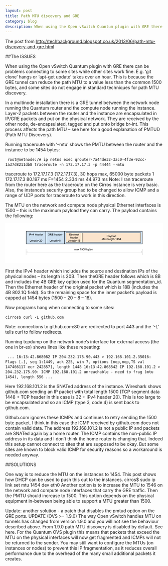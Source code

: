 ```yaml
---
layout: post
title: Path MTU discovery and GRE
category: blog
description: When using the Open vSwitch Quantum plugin with GRE there can be problems connecting to some sites while other sites work fine. 
---
```


The post from  http://techbackground.blogspot.co.uk/2013/06/path-mtu-discovery-and-gre.html

##The ISSUES

When using the Open vSwitch Quantum plugin with GRE there can be problems connecting to some sites while other sites work fine. E.g. ‘git clone’ hangs or ‘apt-get update’ takes over an hour. This is because the GRE tunnel can reduce the path MTU to a value less than the common 1500 bytes, and some sites do not engage in standard techniques for path MTU discovery.

In a multinode installation there is a GRE tunnel between the network node running the Quantum router and the compute node running the instance. Layer-2 packets between the router and the instance are encapsulated in IP/GRE packets and put on the physical network. They are received by the other node, de-encapsulated, tagged and put onto bridge br-int. This process affects the path MTU – see here for a good explanation of PMTUD (Path MTU Discovery).

Running traceroute with ‘–mtu’ shows the PMTU between the router and the instance to be 1454 bytes:
```
 root@netnode:/# ip netns exec qrouter-7a44de32-3ac0-4f3e-92cc-1a37d8211db8 traceroute -n 172.17.17.3 -p 44444 --mtu 
```
 traceroute to 172.17.17.3 (172.17.17.3), 30 hops max, 65000 byte packets 1 172.17.17.3 80.197 ms F=1454 2.334 ms 44.973 ms 
Note: I ran traceroute from the router here as the traceroute on the Cirros instance is very basic. Also, the instance’s security group had to be changed to allow ICMP and a range of UDP ports for traceroute to work in this direction.

The MTU on the network and compute node physical Ethernet interfaces is 1500 – this is the maximum payload they can carry. The payload contains the following:

![Eth encaped in IPGRE](/images/2013-05-12-path-mtu-discovery-and-gre/Eth-encaped-in-IPGRE.png)

First the IPv4 header which includes the source and destination IPs of the physical nodes – its length is 20B. Then theGRE header follows which is 8B and includes the 4B GRE key option used for the Quantum segmentation_id. Then the Ethernet header of the original packet which is 18B (includes the 4B 802.1Q field). So the remaining space for the inner packet’s payload is capped at 1454 bytes (1500 – 20 – 8 – 18).

Now programs hang when connecting to some sites:
```
cirros$ curl -L github.com 
```
Note: connections to github.com:80 are redirected to port 443 and the ‘-L’ tells curl to follow redirects.

Running tcpdump on the network node’s interface for external access (the one in br-ex) shows lines like these repeating:
```
 ... 16:13:42.868082 IP 204.232.175.90.443 > 192.168.101.2.35016: Flags [.], seq 1:1449, ack 225, win 7, options [nop,nop,TS val 147466117 ecr 242857], length 1448 16:13:42.868542 IP 192.168.101.2 > 204.232.175.90: ICMP 192.168.101.2 unreachable - need to frag (mtu 1454), length 556 ... 
```
Here 192.168.101.2 is the SNATed address of the instance. Wireshark shows github.com sending an IP packet with total length 1500 (TCP segment data 1448 + TCP header in this case is 32 +  IPv4 header 20). This is too large to be encapsulated and so an ICMP (type 3, code 4) is sent back to github.com.

Github.com ignores these ICMPs and continues to retry sending the 1500 byte packet. I think in this case the ICMP received by github.com does not contain valid data. The address 192.168.101.2 is not a public IP and packets are SNATed again by a home router. The ICMP contains the non-public IP address in its data and I don’t think the home router is changing that. Indeed this setup cannot connect to sites that are supposed to be okay. But some sites are known to block valid ICMP for security reasons so a workaround is needed anyway.

##SOLUTIONS

One way is to reduce the MTU on the instances to 1454. This post shows how DHCP can be used to push this out to the instances.
 cirros$ sudo ip link set mtu 1454 dev eth0 
Another option is to increase the MTU to 1546 on the network and compute node interfaces that carry the GRE traffic. Then the PMTU should increase to 1500. This option depends on the physical equipment in-between being able to support a MTU greater than 1500.

Update: another solution - a patch that disables the pmtud option on the GRE ports.
UPDATE (OVS >= 1.9.0)
The way Open vSwitch handles MTU on tunnels has changed from version 1.9.0 and you will not see the behaviour described above. From 1.9.0 path MTU discovery is disabled by default. See here.
For the Quantum OVS plugin this means that packets that exceed the MTU on the physical interfaces will now get fragmented and ICMPs will not be returned to the sender. You may still want to configure the MTUs (on instances or nodes) to prevent this IP fragmentation, as it reduces overall performance due to the overhead of the many small additional packets it creates.